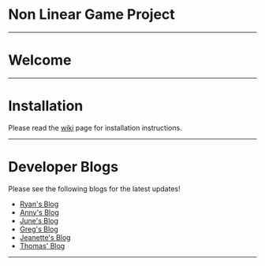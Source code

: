 # Non Linear Game Project
---
# Welcome
---
# Installation

Please read the [wiki](https://github.com/drdgvhbh/non-linear-game-project/wiki/Installation) page for installation instructions.

---
# Developer Blogs

Please see the following blogs for the latest updates!

* [Ryan's Blog](https://drdgvhbh.github.io/non-linear-game-project/)
* [Anny's Blog](https://nyanilee.github.io/)
* [June's Blog](https://nonlinearcat.wordpress.com/category/june/)
* [Greg's Blog](https://datt3701group2nonlineargame.blogspot.ca/)
* [Jeanette's Blog](https://fantashii.tumblr.com/)
* [Thomas' Blog](https://nonlinearcat.wordpress.com/category/thomas/)
---
